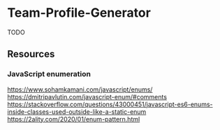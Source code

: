 # Team-Profile-Generator
TODO


## Resources
### JavaScript enumeration
https://www.sohamkamani.com/javascript/enums/
https://dmitripavlutin.com/javascript-enum/#comments
https://stackoverflow.com/questions/43000451/javascript-es6-enums-inside-classes-used-outside-like-a-static-enum
https://2ality.com/2020/01/enum-pattern.html
